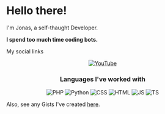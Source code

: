 # Hello there!
  
I'm Jonas, a self-thaught Developer.

**I spend too much time coding bots.**

My social links
<p align="center">
  <a href="https://www.youtube.com/channel/UCtXYhKFEjx3lAOroHIXpJkg"><img src="https://img.shields.io/badge/YouTube-FF0000?style=for-the-badge&logo=youtube&logoColor=white" alt="YouTube"></a>
</p>

<h3 align="center">Languages I've worked with</h3>
<p align="center">
  <img src="https://img.shields.io/badge/AutoHotkey-4FBB4F?style=for-the-badge&logo=autohotkey&logoColor=white" alt="PHP">
  <img src="https://img.shields.io/badge/Python-3776AB?style=for-the-badge&logo=python&logoColor=white" alt="Python">
  <img src="https://img.shields.io/badge/CSS-239120?&style=for-the-badge&logo=css3&logoColor=white" alt="CSS">
  <img src="https://img.shields.io/badge/HTML5-E34F26?style=for-the-badge&logo=html5&logoColor=white" alt="HTML">
  <img src="https://img.shields.io/badge/JavaScript-323330?style=for-the-badge&logo=javascript&logoColor=F7DF1E" alt="JS">
  <img src="https://badges.frapsoft.com/typescript/code/typescript-125x28.png?v=101" alt="TS">
</p>



Also, see any Gists I've created [here](https://gist.github.com/Joniii11).
